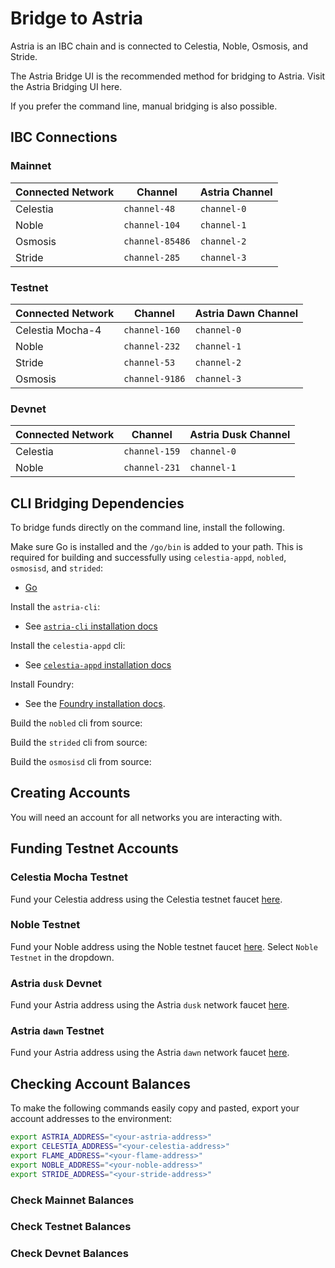 <!-- markdownlint-disable MD041 MD033 -->

<script setup>
import { siteConfig } from '../config.js'

const link = siteConfig.flame.mainnet.bridging.ui_link
</script>

# Bridge to Astria

Astria is an IBC chain and is connected to Celestia, Noble, Osmosis, and Stride.

The Astria Bridge UI is the recommended method for bridging to Astria.
Visit the Astria Bridging UI <a :href="link" target="_blank" rel="noopener
noreferrer">here</a>.

If you prefer the command line, manual bridging is also possible.

## IBC Connections

### Mainnet

| Connected Network | Channel | Astria Channel |
|---|---|---|
| Celestia | `channel-48` | `channel-0` |
| Noble | `channel-104` | `channel-1` |
| Osmosis | `channel-85486` | `channel-2` |
| Stride | `channel-285` | `channel-3` |

### Testnet

| Connected Network | Channel | Astria Dawn Channel |
|---|---|---|
| Celestia Mocha-4 | `channel-160` | `channel-0` |
| Noble | `channel-232` | `channel-1` |
| Stride | `channel-53` | `channel-2` |
| Osmosis | `channel-9186` | `channel-3` |

### Devnet

| Connected Network | Channel | Astria Dusk Channel |
|---|---|---|
| Celestia | `channel-159` | `channel-0` |
| Noble | `channel-231` | `channel-1` |

## CLI Bridging Dependencies

To bridge funds directly on the command line, install the following.

Make sure Go is installed and the `/go/bin` is added to your path. This is
required for building and successfully using `celestia-appd`, `nobled`,
`osmosisd`, and `strided`:

- [Go](https://go.dev/doc/install)

Install the `astria-cli`:

- See [`astria-cli` installation
  docs](../developer/astria-cli/astria-cli-installation.md)

Install the `celestia-appd` cli:

- See [`celestia-appd` installation
  docs](https://docs.celestia.org/how-to-guides/celestia-app)

Install Foundry:

- See the [Foundry installation
  docs](https://book.getfoundry.sh/getting-started/installation).

Build the `nobled` cli from source:

<!--@include: ../components/_install-nobled.md-->

Build the `strided` cli from source:

<!--@include: ../components/_install-strided.md-->

Build the `osmosisd` cli from source:

<!--@include: ../components/_install-osmosisd.md-->

## Creating Accounts

You will need an account for all networks you are interacting with.

<!--@include: ../components/_create-accounts.md-->

## Funding Testnet Accounts

### Celestia Mocha Testnet

Fund your Celestia address using the Celestia testnet faucet
[here](https://docs.celestia.org/how-to-guides/mocha-testnet#mocha-testnet-faucet).

### Noble Testnet

Fund your Noble address using the Noble testnet faucet
[here](https://faucet.circle.com/). Select `Noble Testnet` in the dropdown.

### Astria `dusk` Devnet

Fund your Astria address using the Astria `dusk` network faucet
[here](https://faucet.sequencer.dusk-11.devnet.astria.org/).

### Astria `dawn` Testnet

Fund your Astria address using the Astria `dawn` network faucet
[here](https://faucet.sequencer.dawn-1.astria.org/).

## Checking Account Balances

To make the following commands easily copy and pasted, export your account
addresses to the environment:

```bash
export ASTRIA_ADDRESS="<your-astria-address>"
export CELESTIA_ADDRESS="<your-celestia-address>"
export FLAME_ADDRESS="<your-flame-address>"
export NOBLE_ADDRESS="<your-noble-address>"
export STRIDE_ADDRESS="<your-stride-address>"
```

### Check **Mainnet** Balances

<!--@include: ../components/_check-mainnet-balances.md-->

### Check **Testnet** Balances

<!--@include: ../components/_check-testnet-balances.md-->

### Check **Devnet** Balances

<!--@include: ../components/_check-devnet-balances.md-->
